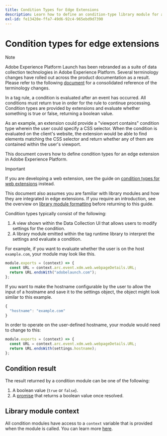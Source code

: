 ```yaml
---
title: Condition Types for Edge Extensions
description: Learn how to define an condition-type library module for an edge extension in Adobe Experience Platform.
exl-id: fe13420e-ffa7-49d6-92c4-965ebd9d7390
---
```

# Condition types for edge extensions

>[!NOTE]
>
> Adobe Experience Platform Launch has been rebranded as a suite of data collection technologies in Adobe Experience Platform. Several terminology changes have rolled out across the product documentation as a result. Please refer to the following [document](../../term-updates.md) for a consolidated reference of the terminology changes.

In a tag rule, a condition is evaluated after an event has occurred. All conditions must return true in order for the rule to continue processing. Condition types are provided by extensions and evaluate whether something is true or false, returning a boolean value.

As an example, an extension could provide a "viewport contains" condition type wherein the user could specify a CSS selector. When the condition is evaluated on the client's website, the extension would be able to find elements matching the CSS selector and return whether any of them are contained within the user's viewport.

This document covers how to define condition types for an edge extension in Adobe Experience Platform.

>[!IMPORTANT]
>
>If you are developing a web extension, see the guide on [condition types for web extensions](../web/condition-types.md) instead.
>
>This document also assumes you are familiar with library modules and how they are integrated in edge extensions. If you require an introduction, see the overview on [library module formatting](./format.md) before returning to this guide.

Condition types typically consist of the following:

1. A view shown within the Data Collection UI that allows users to modify settings for the condition.
2. A library module emitted within the tag runtime library to interpret the settings and evaluate a condition.

For example, if you want to evaluate whether the user is on the host `example.com`, your module may look like this.

```js
module.exports = (context) => {
  const URL = context.arc.event.xdm.web.webpageDetails.URL;
  return URL.endsWith("adobelaunch.com");
};
```

If you want to make the hostname configurable by the user to allow the input of a hostname and save it to the settings object, the object might look similar to this example.

```js
{
  "hostname": "example.com"
}
```

In order to operate on the user-defined hostname, your module would need to change to this:

```js
module.exports = (context) => {
  const URL = context.arc.event.xdm.web.webpageDetails.URL;
  return URL.endsWith(settings.hostname);
};
```

## Condition result

The result returned by a condition module can be one of the following:

1. A boolean value (`true` or `false`).
1. A [promise](https://developer.mozilla.org/en-US/docs/Web/JavaScript/Reference/Global_Objects/Promise) that returns a boolean value once resolved.

## Library module context

All condition modules have access to a `context` variable that is provided when the module is called. You can learn more [here](./context.md).
